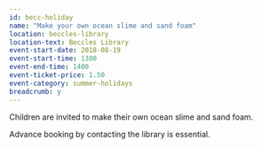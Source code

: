 ```yaml
---
id: becc-holiday
name: "Make your own ocean slime and sand foam"
location: beccles-library
location-text: Beccles Library
event-start-date: 2018-08-19
event-start-time: 1300
event-end-time: 1400
event-ticket-price: 1.50
event-category: summer-holidays
breadcrumb: y
---
```


Children are invited to make their own ocean slime and sand foam.

Advance booking by contacting the library is essential.
